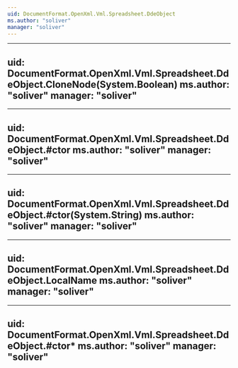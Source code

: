 ```yaml
---
uid: DocumentFormat.OpenXml.Vml.Spreadsheet.DdeObject
ms.author: "soliver"
manager: "soliver"
---
```


---
uid: DocumentFormat.OpenXml.Vml.Spreadsheet.DdeObject.CloneNode(System.Boolean)
ms.author: "soliver"
manager: "soliver"
---

---
uid: DocumentFormat.OpenXml.Vml.Spreadsheet.DdeObject.#ctor
ms.author: "soliver"
manager: "soliver"
---

---
uid: DocumentFormat.OpenXml.Vml.Spreadsheet.DdeObject.#ctor(System.String)
ms.author: "soliver"
manager: "soliver"
---

---
uid: DocumentFormat.OpenXml.Vml.Spreadsheet.DdeObject.LocalName
ms.author: "soliver"
manager: "soliver"
---

---
uid: DocumentFormat.OpenXml.Vml.Spreadsheet.DdeObject.#ctor*
ms.author: "soliver"
manager: "soliver"
---
